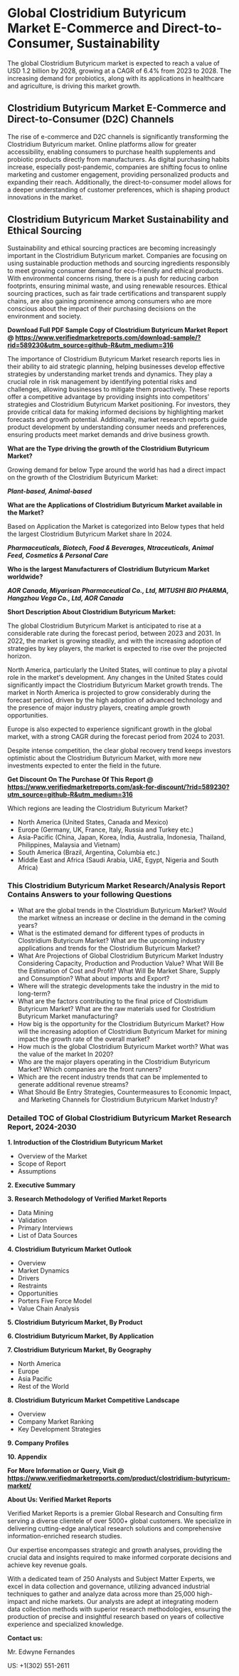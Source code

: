 <h1>Global Clostridium Butyricum Market E-Commerce and Direct-to-Consumer, Sustainability</h1><p class=""><p>The global Clostridium Butyricum market is expected to reach a value of USD 1.2 billion by 2028, growing at a CAGR of 6.4% from 2023 to 2028. The increasing demand for probiotics, along with its applications in healthcare and agriculture, is driving this market growth.</p><h2>Clostridium Butyricum Market E-Commerce and Direct-to-Consumer (D2C) Channels</h2><p>The rise of e-commerce and D2C channels is significantly transforming the Clostridium Butyricum market. Online platforms allow for greater accessibility, enabling consumers to purchase health supplements and probiotic products directly from manufacturers. As digital purchasing habits increase, especially post-pandemic, companies are shifting focus to online marketing and customer engagement, providing personalized products and expanding their reach. Additionally, the direct-to-consumer model allows for a deeper understanding of customer preferences, which is shaping product innovations in the market.</p><h2>Clostridium Butyricum Market Sustainability and Ethical Sourcing</h2><p>Sustainability and ethical sourcing practices are becoming increasingly important in the Clostridium Butyricum market. Companies are focusing on using sustainable production methods and sourcing ingredients responsibly to meet growing consumer demand for eco-friendly and ethical products. With environmental concerns rising, there is a push for reducing carbon footprints, ensuring minimal waste, and using renewable resources. Ethical sourcing practices, such as fair trade certifications and transparent supply chains, are also gaining prominence among consumers who are more conscious about the impact of their purchasing decisions on the environment and society.</p></p><p class=""><strong>Download Full PDF Sample Copy of Clostridium Butyricum Market Report @ <a href="https://www.verifiedmarketreports.com/download-sample/?rid=589230&utm_source=github-R&utm_medium=316" target="_blank">https://www.verifiedmarketreports.com/download-sample/?rid=589230&utm_source=github-R&utm_medium=316</a></strong></p><p>The importance of&nbsp;Clostridium Butyricum Market research reports lies in their ability to aid strategic planning, helping businesses develop effective strategies by understanding market trends and dynamics. They play a crucial role in risk management by identifying potential risks and challenges, allowing businesses to mitigate them proactively. These reports offer a competitive advantage by providing insights into competitors' strategies and Clostridium Butyricum Market positioning. For investors, they provide critical data for making informed decisions by highlighting market forecasts and growth potential. Additionally, market research reports guide product development by understanding consumer needs and preferences, ensuring products meet market demands and drive business growth.</p><p><strong>What are the&nbsp;Type driving the growth of the Clostridium Butyricum Market?</strong></p><p id="" class="">Growing demand for below Type around the world has had a direct impact on the growth of the Clostridium Butyricum Market:</p><p class=""><em><strong>Plant-based, Animal-based</strong></em></p><p class=""><strong>What are the&nbsp;Applications&nbsp;of Clostridium Butyricum Market available in the Market?</strong></p><p id="" class="">Based on Application the Market is categorized into Below types that held the largest Clostridium Butyricum Market share In 2024.</p><p class=""><em><strong>Pharmaceuticals, Biotech, Food & Beverages, Ntraceuticals, Animal Feed, Cosmetics & Personal Care</strong></em></p><p class=""><strong>Who is the largest Manufacturers of Clostridium Butyricum Market worldwide?</strong></p><p><em><strong>AOR Canada, Miyarisan Pharmaceutical Co., Ltd, MITUSHI BIO PHARMA, Hangzhou Vega Co., Ltd, AOR Canada</strong></em></p><p id="" class=""><strong>Short Description About Clostridium Butyricum Market:</strong></p><p>The global Clostridium Butyricum Market is anticipated to rise at a considerable rate during the forecast period, between 2023 and 2031. In 2022, the market is growing steadily, and with the increasing adoption of strategies by key players, the market is expected to rise over the projected horizon.</p><p>North America, particularly the United States, will continue to play a pivotal role in the market's development. Any changes in the United States could significantly impact the Clostridium Butyricum Market growth trends. The market in North America is projected to grow considerably during the forecast period, driven by the high adoption of advanced technology and the presence of major industry players, creating ample growth opportunities.</p><p>Europe is also expected to experience significant growth in the global market, with a strong CAGR during the forecast period from 2024 to 2031.</p><p>Despite intense competition, the clear global recovery trend keeps investors optimistic about the Clostridium Butyricum Market, with more new investments expected to enter the field in the future.</p><p id="" class=""><strong>Get Discount On The Purchase Of This Report @ <a href="https://www.verifiedmarketreports.com/ask-for-discount/?rid=589230?utm_source=github-R&utm_medium=316" target="_blank">https://www.verifiedmarketreports.com/ask-for-discount/?rid=589230?utm_source=github-R&utm_medium=316</a></strong></p><p class="">Which regions are leading the Clostridium Butyricum Market?</p><ul><li>North America (United States, Canada and Mexico)</li><li>Europe (Germany, UK, France, Italy, Russia and Turkey etc.)</li><li>Asia-Pacific (China, Japan, Korea, India, Australia, Indonesia, Thailand, Philippines, Malaysia and Vietnam)</li><li>South America (Brazil, Argentina, Columbia etc.)</li><li>Middle East and Africa (Saudi Arabia, UAE, Egypt, Nigeria and South Africa)</li></ul><h3 id="" class="">This Clostridium Butyricum Market Research/Analysis Report Contains Answers to your following Questions</h3><ul><li>What are the global trends in the Clostridium Butyricum Market? Would the market witness an increase or decline in the demand in the coming years?</li><li>What is the estimated demand for different types of products in Clostridium Butyricum Market? What are the upcoming industry applications and trends for the Clostridium Butyricum Market?</li><li>What Are Projections of Global Clostridium Butyricum Market Industry Considering Capacity, Production and Production Value? What Will Be the Estimation of Cost and Profit? What Will Be Market Share, Supply and Consumption? What about imports and Export?</li><li>Where will the strategic developments take the industry in the mid to long-term?</li><li>What are the factors contributing to the final price of Clostridium Butyricum Market? What are the raw materials used for Clostridium Butyricum Market manufacturing?</li><li>How big is the opportunity for the Clostridium Butyricum Market? How will the increasing adoption of Clostridium Butyricum Market for mining impact the growth rate of the overall market?</li><li>How much is the global Clostridium Butyricum Market worth? What was the value of the market In 2020?</li><li>Who are the major players operating in the Clostridium Butyricum Market? Which companies are the front runners?</li><li>Which are the recent industry trends that can be implemented to generate additional revenue streams?</li><li>What Should Be Entry Strategies, Countermeasures to Economic Impact, and Marketing Channels for Clostridium Butyricum Market Industry?</li></ul><h3 id="" class="">Detailed TOC of Global Clostridium Butyricum Market Research Report, 2024-2030</h3><p id="" class=""><strong>1. Introduction of the Clostridium Butyricum Market</strong></p><ul><li>Overview of the Market</li><li>Scope of Report</li><li>Assumptions</li></ul><p id="" class=""><strong>2. Executive Summary</strong></p><p id="" class=""><strong>3. Research Methodology of Verified Market Reports</strong></p><ul><li>Data Mining</li><li>Validation</li><li>Primary Interviews</li><li>List of Data Sources</li></ul><p id="" class=""><strong>4. Clostridium Butyricum Market Outlook</strong></p><ul><li>Overview</li><li>Market Dynamics</li><li>Drivers</li><li>Restraints</li><li>Opportunities</li><li>Porters Five Force Model</li><li>Value Chain Analysis</li></ul><p id="" class=""><strong>5. Clostridium Butyricum Market, By Product</strong></p><p id="" class=""><strong>6. Clostridium Butyricum Market, By Application</strong></p><p id="" class=""><strong>7. Clostridium Butyricum Market, By Geography</strong></p><ul><li>North America</li><li>Europe</li><li>Asia Pacific</li><li>Rest of the World</li></ul><p id="" class=""><strong>8. Clostridium Butyricum Market Competitive Landscape</strong></p><ul><li>Overview</li><li>Company Market Ranking</li><li>Key Development Strategies</li></ul><p id="" class=""><strong>9. Company Profiles</strong></p><p id="" class=""><strong>10. Appendix</strong></p><p id="" class=""><strong>For More Information or Query, Visit @ <a href="https://www.verifiedmarketreports.com/product/clostridium-butyricum-market/" target="_blank">https://www.verifiedmarketreports.com/product/clostridium-butyricum-market/</a></strong></p><p id="" class=""><strong>About Us: Verified Market Reports</strong></p><p id="" class="">Verified Market Reports is a premier Global Research and Consulting firm serving a diverse clientele of over 5000+ global customers. We specialize in delivering cutting-edge analytical research solutions and comprehensive information-enriched research studies.</p><p id="" class="">Our expertise encompasses strategic and growth analyses, providing the crucial data and insights required to make informed corporate decisions and achieve key revenue goals.</p><p id="" class="">With a dedicated team of 250 Analysts and Subject Matter Experts, we excel in data collection and governance, utilizing advanced industrial techniques to gather and analyze data across more than 25,000 high-impact and niche markets. Our analysts are adept at integrating modern data collection methods with superior research methodologies, ensuring the production of precise and insightful research based on years of collective experience and specialized knowledge.</p><p id="" class=""><strong>Contact us:</strong></p><p id="" class="">Mr. Edwyne Fernandes</p><p id="" class="">US: +1(302) 551-2611</p>
